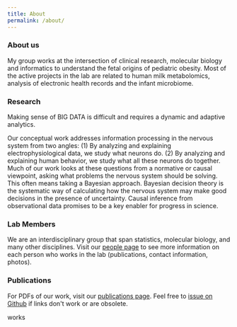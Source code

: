 ```yaml
---
title: About
permalink: /about/
---
```


### About us
My group works at the intersection of clinical research, molecular biology and informatics to understand the fetal origins of pediatric obesity. Most of the active projects in the lab are related to human milk metabolomics, analysis of electronic health records and the infant microbiome. 

### Research
Making sense of BIG DATA is difficult and requires a dynamic and adaptive analytics. 

Our conceptual work addresses information processing in the nervous system from two angles: (1) By analyzing and explaining electrophysiological data, we study what neurons do. (2) By analyzing and explaining human behavior, we study what all these neurons do together. Much of our work looks at these questions from a normative or causal viewpoint, asking what problems the nervous system should be solving. This often means taking a Bayesian approach. Bayesian decision theory is the systematic way of calculating how the nervous system may make good decisions in the presence of uncertainty. Causal inference from observational data promises to be a key enabler for progress in science.



### Lab Members

We are an interdisciplinary group that span statistics, molecular biology, and many other disciplines. Visit our [people page](https://lemas-lab-group.github.io//people/) to see more information on each person who works in the lab (publications, contact information, photos).


### Publications

For PDFs of our work, visit our [publications page](https://lemas-lab-group.github.io/publication/). Feel free to [issue on Github](https://lemas-lab-group.github.io//issues) if links don't work or are obsolete.


works
